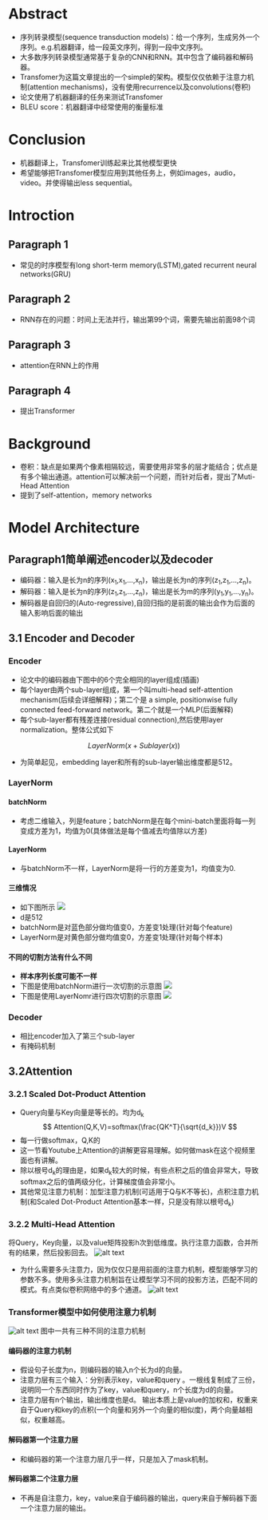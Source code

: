 # Abstract
* 序列转录模型(sequence transduction models)：给一个序列，生成另外一个序列。e.g.机器翻译，给一段英文序列，得到一段中文序列。
* 大多数序列转录模型通常基于复杂的CNN和RNN。其中包含了编码器和解码器。
* Transfomer为这篇文章提出的一个simple的架构。模型仅仅依赖于注意力机制(attention mechanisms)，没有使用recurrence以及convolutions(卷积)
* 论文使用了机器翻译的任务来测试Transfomer
* BLEU score：机器翻译中经常使用的衡量标准
  
# Conclusion
* 机器翻译上，Transfomer训练起来比其他模型更快
* 希望能够把Transfomer模型应用到其他任务上，例如images，audio，video。并使得输出less sequential。

# Introction
## Paragraph 1
* 常见的时序模型有long short-term memory(LSTM),gated recurrent neural networks(GRU)
  
## Paragraph 2
* RNN存在的问题：时间上无法并行，输出第99个词，需要先输出前面98个词

## Paragraph 3
* attention在RNN上的作用

## Paragraph 4
* 提出Transformer

# Background
* 卷积：缺点是如果两个像素相隔较远，需要使用非常多的层才能结合；优点是有多个输出通道。attention可以解决前一个问题，而针对后者，提出了Muti-Head Attention
* 提到了self-attention，memory networks


# Model Architecture
## Paragraph1简单阐述encoder以及decoder
* 编码器：输入是长为n的序列(x<sub>1</sub>,x<sub>1</sub>,...,x<sub>n</sub>)，输出是长为n的序列(z<sub>1</sub>,z<sub>1</sub>,...,z<sub>n</sub>)。
* 解码器：输入是长为n的序列(z<sub>1</sub>,z<sub>1</sub>,...,z<sub>n</sub>)，输出是长为m的序列(y<sub>1</sub>,y<sub>1</sub>,...,y<sub>n</sub>)。
* 解码器是自回归的(Auto-regressive),自回归指的是前面的输出会作为后面的输入影响后面的输出

## 3.1 Encoder and Decoder
### Encoder
* 论文中的编码器由下图中的6个完全相同的layer组成(插画)
* 每个layer由两个sub-layer组成，第一个叫multi-head self-attention mechanism(后续会详细解释)；第二个是 a simple, positionwise fully connected feed-forward network。第二个就是一个MLP(后面解释)
* 每个sub-layer都有残差连接(residual connection),然后使用layer normalization。整体公式如下

$$
LayerNorm(x+Sublayer(x))
$$
* 为简单起见，embedding layer和所有的sub-layer输出维度都是512。

### LayerNorm
#### batchNorm
* 考虑二维输入，列是feature；batchNorm是在每个mini-batch里面将每一列变成方差为1，均值为0(具体做法是每个值减去均值除以方差)
#### LayerNorm
* 与batchNorm不一样，LayerNorm是将一行的方差变为1，均值变为0.
#### 三维情况
* 如下图所示
![](3d图示2.png)
* d是512
* batchNorm是对蓝色部分做均值变0，方差变1处理(针对每个feature)
* LayerNorm是对黄色部分做均值变0，方差变1处理(针对每个样本)
#### 不同的切割方法有什么不同
* **样本序列长度可能不一样**
* 下图是使用batchNorm进行一次切割的示意图
![](batchNorm切割.png#pic_center)
* 下图是使用LayerNomr进行四次切割的示意图
![](LayerNomr切割.png#pic_center)

### Decoder

* 相比encoder加入了第三个sub-layer
* 有掩码机制

## 3.2Attention
### 3.2.1 Scaled Dot-Product Attention
* Query向量与Key向量是等长的。均为d<sub>k</sub>
$$
Attention(Q,K,V)=softmax(\frac{QK^T}{\sqrt{d_k}})V
$$
* 每一行做softmax，Q,K的
* 这一节看Youtube上Attention的讲解更容易理解。如何做mask在这个视频里面也有讲解。
* 除以根号d<sub>k</sub>的理由是，如果d<sub>k</sub>较大的时候，有些点积之后的值会非常大，导致softmax之后的值两级分化，计算梯度值会非常小。
* 其他常见注意力机制：加型注意力机制(可适用于Q与K不等长)，点积注意力机制(和Scaled Dot-Product Attention基本一样，只是没有除以根号d<sub>k</sub>)
### 3.2.2 Multi-Head Attention
将Query，Key向量，以及value矩阵投影h次到低维度。执行注意力函数，合并所有的结果，然后投影回去。
![alt text](多头注意力.png)
* 为什么需要多头注意力，因为仅仅只是用前面的注意力机制，模型能够学习的参数不多。使用多头注意力机制旨在让模型学习不同的投影方法，匹配不同的模式。有点类似卷积网络中的多个通道。
![alt text](多头公式.png)

### Transformer模型中如何使用注意力机制
![alt text](模型架构图.png)
图中一共有三种不同的注意力机制
#### 编码器的注意力机制
* 假设句子长度为n，则编码器的输入n个长为d的向量。
* 注意力层有三个输入：分别表示key，value和query 。一根线复制成了三份，说明同一个东西同时作为了key，value和query，n个长度为d的向量。
* 注意力层有n个输出，输出维度也是d。 输出本质上是value的加权和，权重来自于Query和key的点积(一个向量和另外一个向量的相似度)，两个向量越相似，权重越高。
#### 解码器第一个注意力层
* 和编码器的第一个注意力层几乎一样，只是加入了mask机制。
#### 解码器第二个注意力层
* 不再是自注意力，key，value来自于编码器的输出，query来自于解码器下面一个注意力层的输出。